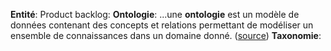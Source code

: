 **Entité**: 
Product backlog:
**Ontologie**: ...une **ontologie** est un modèle de données contenant des concepts et relations permettant de modéliser un ensemble de connaissances dans un domaine donné. ([source](https://fr.wikipedia.org/wiki/Ontologie_(informatique)))
**Taxonomie**:

